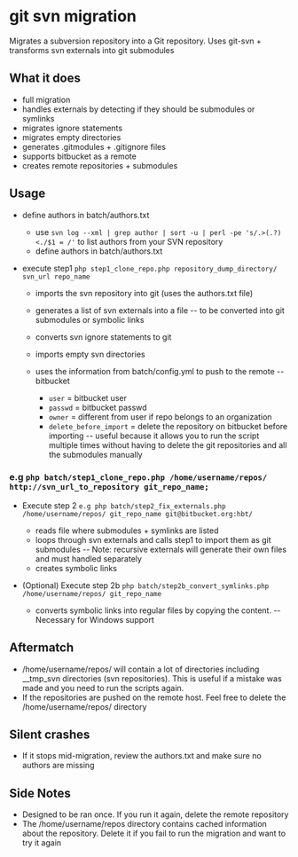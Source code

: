 # git svn migration

Migrates a subversion repository into a Git repository. Uses git-svn + transforms svn externals into git submodules

## What it does

- full migration
- handles externals by detecting if they should be submodules or symlinks
- migrates ignore statements
- migrates empty directories 
- generates .gitmodules + .gitignore files
- supports bitbucket as a remote
- creates remote repositories + submodules



## Usage

* define authors in batch/authors.txt

    * use `svn log --xml | grep author | sort -u | perl -pe 's/.>(.?)<./$1 = /'` to list authors from your SVN repository
    * define authors in batch/authors.txt

* execute step1 
`php step1_clone_repo.php repository_dump_directory/ svn_url repo_name`
    
    * imports the svn repository into git (uses the authors.txt file)
    * generates a list of svn externals into a file -- to be converted into git submodules or symbolic links
    * converts svn ignore statements to git
    * imports empty svn directories
    * uses the information from batch/config.yml to push to the remote -- bitbucket

        * `user` = bitbucket user
        * `passwd` = bitbucket passwd
        * `owner` = different from user if repo belongs to an organization
        * `delete_before_import` = delete the repository on bitbucket before importing -- useful because it allows you to run the script multiple times without having to delete the git repositories and all the submodules manually


### e.g `php batch/step1_clone_repo.php /home/username/repos/ http://svn_url_to_repository git_repo_name;`


* Execute step 2
`e.g php batch/step2_fix_externals.php /home/username/repos/ git_repo_name git@bitbucket.org:hbt/`

    * reads file where submodules + symlinks are listed
    * loops through svn externals and calls step1 to import them as git submodules -- Note: recursive externals will generate their own files and must handled separately
    * creates symbolic links


* (Optional) Execute step 2b
`php batch/step2b_convert_symlinks.php /home/username/repos/ git_repo_name`

    * converts symbolic links into regular files by copying the content. -- Necessary for Windows support




## Aftermatch

* /home/username/repos/ will contain a lot of directories including __tmp_svn directories (svn repositories). This is useful if a mistake was made and you need to run the scripts again.
* If the repositories are pushed on the remote host. Feel free to delete the /home/username/repos/ directory



## Silent crashes

* If it stops mid-migration, review the authors.txt and make sure no authors are missing


## Side Notes

* Designed to be ran once. If you run it again, delete the remote repository
* The /home/username/repos directory contains cached information about the repository. Delete it if you fail to run the migration and want to try it again
